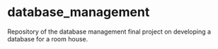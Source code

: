# database_management
Repository of the database management final project on developing a database for a room house.
